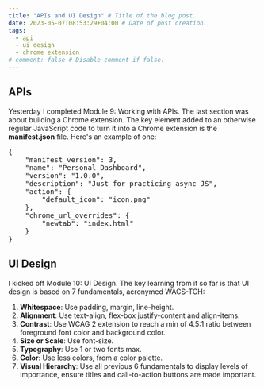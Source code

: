 ```yaml
---
title: "APIs and UI Design" # Title of the blog post.
date: 2023-05-07T08:53:29+04:00 # Date of post creation.
tags:
  - api
  - ui design
  - chrome extension
# comment: false # Disable comment if false.
---
```


## APIs
Yesterday I completed Module 9: Working with APIs. The last section was about building a Chrome extension. The key 
element added to an otherwise regular JavaScript code to turn it into a Chrome extension is the **manifest.json** file. 
Here's an example of one:
<pre>
{
    "manifest_version": 3,
    "name": "Personal Dashboard",
    "version": "1.0.0",
    "description": "Just for practicing async JS",
    "action": {
        "default_icon": "icon.png"
    },
    "chrome_url_overrides": {
        "newtab": "index.html"
    }
}
</pre>


## UI Design
I kicked off Module 10: UI Design. The key learning from it so far is that UI design is based on 7 fundamentals, 
acronymed WACS-TCH:
1. **Whitespace**: Use padding, margin, line-height.
2. **Alignment**: Use text-align, flex-box justify-content and align-items.
3. **Contrast**: Use WCAG 2 extension to reach a min of 4.5:1 ratio between foreground font color and background color.
4. **Size or Scale**: Use font-size.
5. **Typography**: Use 1 or two fonts max.
6. **Color**: Use less colors, from a color palette.
7. **Visual Hierarchy**: Use all previous 6 fundamentals to display levels of importance, ensure titles and 
   call-to-action buttons are made important.
